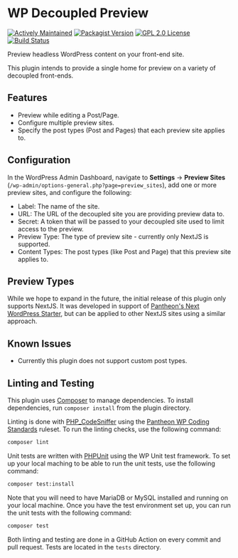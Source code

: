 # WP Decoupled Preview


[![Actively Maintained](https://img.shields.io/badge/Pantheon-Actively_Maintained-yellow?logo=pantheon&color=FFDC28)](https://docs.pantheon.io/oss-support-levels#actively-maintained-support) [![Packagist Version](https://img.shields.io/packagist/v/pantheon-systems/decoupled-preview)](https://packagist.org/packages/pantheon-systems/decoupled-preview) [![GPL 2.0 License](https://img.shields.io/github/license/pantheon-systems/wp-decoupled-preview)](https://github.com/pantheon-systems/wp-decoupled-preview/blob/main/LICENSE) [![Build Status](https://img.shields.io/github/actions/workflow/status/pantheon-systems/wp-decoupled-preview/lint-test.yml)](https://github.com/pantheon-systems/wp-decoupled-preview/actions)


Preview headless WordPress content on your front-end site.

This plugin intends to provide a single home for preview on a variety
of decoupled front-ends.

## Features

- Preview while editing a Post/Page.
- Configure multiple preview sites.
- Specify the post types (Post and Pages) that each preview site applies to.

## Configuration

In the WordPress Admin Dashboard, navigate to **Settings** -> **Preview Sites** (`/wp-admin/options-general.php?page=preview_sites`), add
one or more preview sites, and configure the following:

- Label: The name of the site.
- URL: The URL of the decoupled site you are providing preview data to.
- Secret: A token that will be passed to your decoupled site used to
  limit access to the preview.
- Preview Type: The type of preview site - currently only NextJS is supported.
- Content Types: The post types (like Post and Page) that this preview site applies to.

## Preview Types

While we hope to expand in the future, the initial release of this plugin only
supports NextJS. It was developed in support of [Pantheon's Next WordPress Starter](https://github.com/pantheon-systems/next-wordpress-starter), but can be applied to other
NextJS sites using a similar approach.

## Known Issues

- Currently this plugin does not support custom post types.

## Linting and Testing

This plugin uses [Composer](https://getcomposer.org/) to manage dependencies. To install dependencies, run `composer install` from the plugin directory. 

Linting is done with [PHP_CodeSniffer](https://packagist.org/packages/squizlabs/php_codesniffer) using the [Pantheon WP Coding Standards](https://packagist.org/packages/pantheon-systems/pantheon-wp-coding-standards) ruleset. To run the linting checks, use the following command:

```bash
composer lint
```

Unit tests are written with [PHPUnit](https://packagist.org/packages/phpunit/phpunit) using the WP Unit test framework. To set up your local maching to be able to run the unit tests, use the following command:

```bash
composer test:install
```

Note that you will need to have MariaDB or MySQL installed and running on your local machine. Once you have the test environment set up, you can run the unit tests with the following command:

```bash
composer test
```

Both linting and testing are done in a GitHub Action on every commit and pull request. Tests are located in the `tests` directory.
